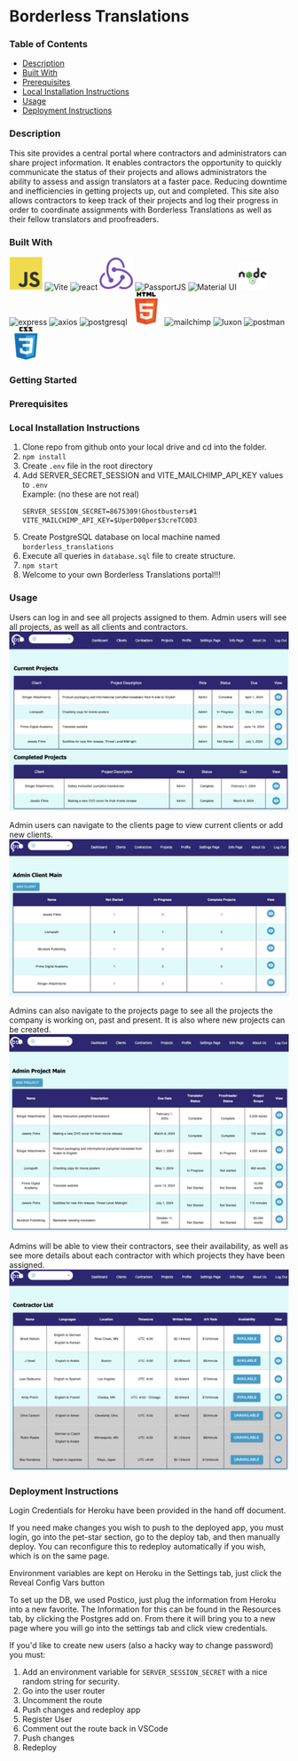# Borderless Translations
<!-- Table of Contents -->
### Table of Contents
<ul dir="auto">
<li><a href="#description">Description</a></li>
<li><a href="#built-with">Built With</a></li>
<li><a href="#prerequisite">Prerequisites</a></li>
<li><a href="#local-installation-instructions">Local Installation Instructions</a></li>
<li><a href="#usage">Usage</a></li>
<li><a href="#deployment">Deployment Instructions</a></li>
</ul>

### Description
<!-- Description goes here -->
<p dir="auto">
This site provides a central portal where contractors and administrators can share project information. It enables contractors the opportunity to quickly communicate the status of their projects and allows administrators the ability to assess and assign translators at a faster pace. Reducing downtime and inefficiencies in getting projects up, out and completed. 
This site also allows contractors to keep track of their projects and log their progress in order 
to coordinate assignments with Borderless Translations as well as their fellow translators and proofreaders.
</p>



### Built With
<!-- Built With -->
<p><img src="https://raw.githubusercontent.com/devicons/devicon/master/icons/javascript/javascript-original.svg" alt="javascript" width="60" height="60"/> 
<img src="https://upload.wikimedia.org/wikipedia/commons/f/f1/Vitejs-logo.svg" alt="Vite" width="60" height="60"/>
<img src="https://upload.wikimedia.org/wikipedia/commons/a/a7/React-icon.svg" alt="react" width="60" height="60"/>
<img src="https://raw.githubusercontent.com/devicons/devicon/master/icons/redux/redux-original.svg" alt="redux" width="60" height="60"/>
<img src="https://upload.wikimedia.org/wikipedia/commons/thumb/6/67/Passportjs.svg/240px-Passportjs.svg.png" alt="PassportJS" width="60" height="60"/>
<img src="https://v4.mui.com/static/logo.png" alt="Material UI" width="60" height="60" />
<img src="https://raw.githubusercontent.com/devicons/devicon/master/icons/nodejs/nodejs-original-wordmark.svg" alt="nodejs" width="50" height="50"/>
<img src="https://inapp.com/wp-content/uploads/elementor/thumbs/express-js-01-1-q05uw85vt1jqloiy5k82sfy7tgvysgt1uqld8slsbc.png" alt="express" width="90" />
<img src="https://upload.wikimedia.org/wikipedia/commons/thumb/c/c8/Axios_logo_%282020%29.svg/150px-Axios_logo_%282020%29.svg.png" alt="axios" width="60"/>
<img src="https://upload.wikimedia.org/wikipedia/commons/2/29/Postgresql_elephant.svg" alt="postgresql" width="60" height="60"/>
<img src="https://raw.githubusercontent.com/devicons/devicon/master/icons/html5/html5-original-wordmark.svg" alt="html5" width="60" height="60"/>
<img src="https://www.svgrepo.com/show/452053/mailchimp.svg" alt="mailchimp" width="60" height="60"/>
<img src="https://moment.github.io/luxon/docs/_media/Luxon_icon_64x64.png" alt="luxon" width="60" height="60"/>
<img src="https://cdn.worldvectorlogo.com/logos/postman.svg" alt="postman" width="60" height="60"/>
<img src="https://raw.githubusercontent.com/devicons/devicon/master/icons/css3/css3-original-wordmark.svg" alt="css3" width="60" /></p>


### Getting Started
<!-- Getting Started -->





### Prerequisites
<!-- Prerequisites -->





### Local Installation Instructions

1. Clone repo from github onto your local drive and cd into the folder.
2. `npm install`
3. Create `.env` file in the root directory
4. Add SERVER_SECRET_SESSION and VITE_MAILCHIMP_API_KEY values to `.env`<br>
    Example: (no these are not real)
    ```
    SERVER_SESSION_SECRET=8675309!Ghostbusters#1
    VITE_MAILCHIMP_API_KEY=$UperD00per$3creTC0D3
    ```
5. Create PostgreSQL database on local machine named `borderless_translations`
6. Execute all queries in `database.sql` file to create structure.
7. `npm start`
8. Welcome to your own Borderless Translations portal!!!

### Usage
<!-- Usage -->
Users can log in and see all projects assigned to them. Admin users will see all projects, as well as all clients and contractors.
![Admin level look at the dashboard](./public/images/Dashboard.png)

Admin users can navigate to the clients page to view current clients or add new clients.
![Admin view of the Clients page](./public/images/ClientMain.png)

Admins can also navigate to the projects page to see all the projects the company is working on, past and present. It is also where new projects can be created.
![Admin view of the Projects page](./public/images/ProjectsMain.png)

Admins will be able to view their contractors, see their availability, as well as see more details about each contractor with which projects they have been assigned.
![Admin view of Contractor page](./public/images/ContractorsMain.png)




### Deployment Instructions

Login Credentials for Heroku have been provided in the hand off document.

If you need make changes you wish to push to the deployed app, you must login, go into the pet-star section, go to the deploy tab, and then manually deploy. You can reconfigure this to redeploy automatically if you wish, which is on the same page.

Environment variables are kept on Heroku in the Settings tab, just click the Reveal Config Vars button

To set up the DB, we used Postico, just plug the information from Heroku into a new favorite. The Information for this can be found in the Resources tab, by clicking the Postgres add on. From there it will bring you to a new page where you will go into the settings tab and click view credentials.

If you'd like to create new users (also a hacky way to change password) you must:

1. Add an environment variable for `SERVER_SESSION_SECRET` with a nice random string for security.
2. Go into the user router
3. Uncomment the route
4. Push changes and redeploy app
5. Register User
6. Comment out the route back in VSCode
7. Push changes
8. Redeploy





